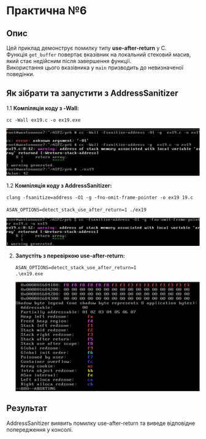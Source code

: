 # Практична №6 

## Опис

Цей приклад демонструє помилку типу **use-after-return** у C.  
Функція `get_buffer` повертає вказівник на локальний стековий масив, який стає недійсним після завершення функції.  
Використання цього вказівника у `main` призводить до невизначеної поведінки.

## Як зібрати та запустити з AddressSanitizer

1.1 **Компіляція коду з -Wall:**

   ```
   cc -Wall ex19.c -o ex19.exe
   ```
   ![Виконання для -Wall](pr6_1.jpg)

1.2 **Компіляція коду з AddressSanitizer:**
   ```
   clang -fsanitize=address -O1 -g -fno-omit-frame-pointer -o ex19 19.c

   ASAN_OPTIONS=detect_stack_use_after_return=1 ./ex19
   ```

   ![Виконання для -fsanitize=address](pr6_2.png)

2. **Запустіть з перевіркою use-after-return:**

   ```
   ASAN_OPTIONS=detect_stack_use_after_return=1
   .\ex19.exe
   ```
   ![Виконання для ASAN](pr6_3.png)
## Результат

AddressSanitizer виявить помилку use-after-return та виведе відповідне попередження у консолі.
